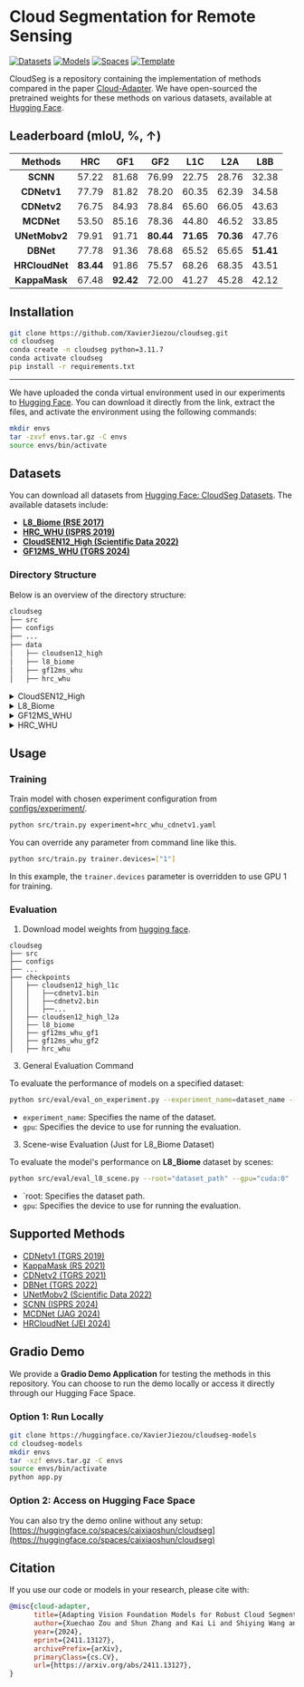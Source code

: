 # Cloud Segmentation for Remote Sensing

[![Datasets](https://img.shields.io/badge/🤗HugginngFace-Datasets-orange)](https://huggingface.co/datasets/XavierJiezou/cloudseg-datasets)
[![Models](https://img.shields.io/badge/🤗HugginngFace-Models-orange)](https://huggingface.co/XavierJiezou/cloudseg-models)
[![Spaces](https://img.shields.io/badge/🤗HugginngFace-Spaces-orange)](https://huggingface.co/spaces/caixiaoshun/cloudseg)
[![Template](https://img.shields.io/badge/-Lightning--Hydra--Template-017F2F?style=flat&logo=github&labelColor=gray)](https://github.com/ashleve/lightning-hydra-template)
<!--[![Paper](http://img.shields.io/badge/paper-arxiv.1001.2234-B31B1B.svg)](https://arxiv.org)-->
<!--[![Conference](http://img.shields.io/badge/AnyConference-year-4b44ce.svg)]([https://papers.nips.cc/paper/2020](https://arxiv.org))-->

CloudSeg is a repository containing the implementation of methods compared in the paper [Cloud-Adapter](https://xavierjiezou.github.io/Cloud-Adapter/). We have open-sourced the pretrained weights for these methods on various datasets, available at [Hugging Face](https://huggingface.co/XavierJiezou/cloudseg-models).

## Leaderboard (mIoU, %, ↑)

|   **Methods**  | **HRC** | **GF1** | **GF2** | **L1C** | **L2A** | **L8B** |
|:--------------:|:-----------:|:------------------:|:------------------:|:-----------------------:|:-----------------------:|:------------:|
|    **SCNN**    |    57.22    |        81.68       |        76.99       |          22.75          |          28.76          |     32.38    |
|   **CDNetv1**  |    77.79    |        81.82       |        78.20       |          60.35          |          62.39          |     34.58    |
|   **CDNetv2**  |    76.75    |        84.93       |        78.84       |          65.60          |          66.05          |     43.63    |
|   **MCDNet**   |    53.50    |        85.16       |        78.36       |          44.80          |          46.52          |     33.85    |
|  **UNetMobv2** |    79.91    |        91.71       |      **80.44**     |        **71.65**        |        **70.36**        |     47.76    |
|    **DBNet**   |    77.78    |        91.36       |        78.68       |          65.52          |          65.65          |   **51.41**  |
| **HRCloudNet** |  **83.44**  |        91.86       |        75.57       |          68.26          |          68.35          |     43.51    |
|  **KappaMask** |    67.48    |      **92.42**     |        72.00       |          41.27          |          45.28          |     42.12    |

## Installation

```bash
git clone https://github.com/XavierJiezou/cloudseg.git
cd cloudseg
conda create -n cloudseg python=3.11.7
conda activate cloudseg
pip install -r requirements.txt
```

---

We have uploaded the conda virtual environment used in our experiments to [Hugging Face](https://huggingface.co/XavierJiezou/cloudseg-models/blob/main/envs.tar.gz). You can download it directly from the link, extract the files, and activate the environment using the following commands:  

```bash
mkdir envs
tar -zxvf envs.tar.gz -C envs
source envs/bin/activate
````

## Datasets

You can download all datasets from [Hugging Face: CloudSeg Datasets](https://huggingface.co/datasets/XavierJiezou/cloudseg-datasets). The available datasets include: 

- **[L8_Biome (RSE 2017)](configs/data/l8_biome)**  
- **[HRC_WHU (ISPRS 2019)](configs/data/hrc_whu)**  
- **[CloudSEN12_High (Scientific Data 2022)](configs/data/cloudsen12_high)**  
- **[GF12MS_WHU (TGRS 2024)](configs/data/gf12ms_whu)**  

### Directory Structure

Below is an overview of the directory structure:  

```bash
cloudseg
├── src
├── configs
├── ...
├── data
│   ├── cloudsen12_high
│   ├── l8_biome
│   ├── gf12ms_whu
│   ├── hrc_whu
```

<details>
<summary>CloudSEN12_High</summary>

```
triain
├── EXTRA_*.dat
├── L1C_B*.dat
├── L2A_*.dat
├── LABEL_*.data
├── S1_*.data
├── metadata.csv
val
├── EXTRA_*.dat
├── L1C_B*.dat
├── L2A_*.dat
├── LABEL_*.data
├── S1_*.data
├── metadata.csv
test
├── EXTRA_*.dat
├── L1C_B*.dat
├── L2A_*.dat
├── LABEL_*.data
├── S1_*.data
├── metadata.csv
```
</details>

<details>
<summary>L8_Biome</summary>

```
train.txt
val.txt
test.txt
img_dir
├── train
├── val
├── test
ann_dir
├── train
├── val
├── test
```
</details>

<details>
<summary>GF12MS_WHU</summary>

```
GF1MS-WHU
├── TestBlock250
│   ├── *_Mask.tif
│   ├── *.tiff
├── TrainBlock250
│   ├── *_Mask.tif
│   ├── *.tiff
├── TestList.txt
├── TrainList.txt
GF2MS-WHU
├── TestBlock250
│   ├── *_Mask.tif
│   ├── *.tiff
├── TrainBlock250
│   ├── *_Mask.tif
│   ├── *.tiff
├── TestList.txt
├── TrainList.txt
```
</details>

<details>
<summary>HRC_WHU</summary>

```
train.txt
test.txt
img_dir
├── train
├── test
ann_dir
├── train
├── test
```
</details>

## Usage

### Training

Train model with chosen experiment configuration from [configs/experiment/](configs/experiment/).

```bash
python src/train.py experiment=hrc_whu_cdnetv1.yaml
```

You can override any parameter from command line like this.

```bash
python src/train.py trainer.devices=["1"]
```

In this example, the `trainer.devices` parameter is overridden to use GPU 1 for training.

### Evaluation

1. Download model weights from [hugging face](https://huggingface.co/XavierJiezou/cloudseg-models/tree/main/checkpoints).
```
cloudseg
├── src
├── configs
├── ...
├── checkpoints
│   ├── cloudsen12_high_l1c
│   │   ├──cdnetv1.bin
│   │   ├──cdnetv2.bin
│   │   ├──...
│   ├── cloudsen12_high_l2a
│   ├── l8_biome
│   ├── gf12ms_whu_gf1
│   ├── gf12ms_whu_gf2
│   ├── hrc_whu
```

3. General Evaluation Command

To evaluate the performance of models on a specified dataset:

```bash
python src/eval/eval_on_experiment.py --experiment_name=dataset_name --gpu="cuda:0"
```

- `experiment_name`: Specifies the name of the dataset.
- `gpu`: Specifies the device to use for running the evaluation.

3. Scene-wise Evaluation (Just for L8_Biome Dataset)

To evaluate the model's performance on **L8_Biome** dataset by scenes:

```bash
python src/eval/eval_l8_scene.py --root="dataset_path" --gpu="cuda:0"
```

- `root: Specifies the dataset path.
- `gpu`: Specifies the device to use for running the evaluation.


## Supported Methods

- [CDNetv1 (TGRS 2019)](configs/model/cdnetv1)
- [KappaMask (RS 2021)](configs/model/kappamask)
- [CDNetv2 (TGRS 2021)](configs/model/cdnetv2)
- [DBNet (TGRS 2022)](configs/model/dbnet)
- [UNetMobv2 (Scientific Data 2022)](configs/model/unetmobv2)
- [SCNN (ISPRS 2024)](configs/model/scnn)
- [MCDNet (JAG 2024)](configs/model/mcdnet)
- [HRCloudNet (JEI 2024)](configs/model/hrcloudnet)

## Gradio Demo

We provide a **Gradio Demo Application** for testing the methods in this repository. You can choose to run the demo locally or access it directly through our Hugging Face Space.

### Option 1: Run Locally

```bash
git clone https://huggingface.co/XavierJiezou/cloudseg-models
cd cloudseg-models
mkdir envs
tar -xzf envs.tar.gz -C envs
source envs/bin/activate
python app.py
```

### Option 2: Access on Hugging Face Space

You can also try the demo online without any setup:
[https://huggingface.co/spaces/caixiaoshun/cloudseg](https://huggingface.co/spaces/caixiaoshun/cloudseg)

## Citation

If you use our code or models in your research, please cite with:

```bib
@misc{cloud-adapter,
      title={Adapting Vision Foundation Models for Robust Cloud Segmentation in Remote Sensing Images}, 
      author={Xuechao Zou and Shun Zhang and Kai Li and Shiying Wang and Junliang Xing and Lei Jin and Congyan Lang and Pin Tao},
      year={2024},
      eprint={2411.13127},
      archivePrefix={arXiv},
      primaryClass={cs.CV},
      url={https://arxiv.org/abs/2411.13127}, 
}
```
